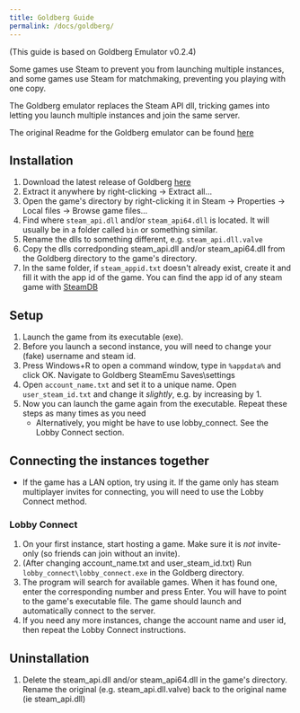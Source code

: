 ```yaml
---
title: Goldberg Guide
permalink: /docs/goldberg/
---
```


(This guide is based on Goldberg Emulator v0.2.4)

Some games use Steam to prevent you from launching multiple instances, and some games use Steam for matchmaking, preventing you playing with one copy. 

The Goldberg emulator replaces the Steam API dll, tricking games into letting you launch multiple instances and join the same server.

The original Readme for the Goldberg emulator can be found [here](https://gitlab.com/Mr_Goldberg/goldberg_emulator/blob/master/Readme_release.txt)
 
## Installation
1. Download the latest release of Goldberg [here](https://gitlab.com/Mr_Goldberg/goldberg_emulator/releases)
1. Extract it anywhere by right-clicking -> Extract all...
1. Open the game's directory by right-clicking it in Steam -> Properties -> Local files -> Browse game files...
1. Find where `steam_api.dll` and/or `steam_api64.dll` is located. It will usually be in a folder called `bin` or something similar.
1. Rename the dlls to something different, e.g. `steam_api.dll.valve`
1. Copy the dlls corredponding steam_api.dll and/or steam_api64.dll from the Goldberg directory to the game's directory.
1. In the same folder, if `steam_appid.txt` doesn't already exist, create it and fill it with the app id of the game. You can find the app id of any steam game with [SteamDB](https://steamdb.info/apps/)

## Setup
1. Launch the game from its executable (exe).
1. Before you launch a second instance, you will need to change your (fake) username and steam id.
1. Press Windows+R to open a command window, type in `%appdata%` and click OK. Navigate to Goldberg SteamEmu Saves\settings
1. Open `account_name.txt` and set it to a unique name. Open `user_steam_id.txt` and change it *slightly*, e.g. by increasing by 1.
1. Now you can launch the game again from the executable. Repeat these steps as many times as you need
    * Alternatively, you might be have to use lobby_connect. See the Lobby Connect section.
  
## Connecting the instances together
* If the game has a LAN option, try using it. If the game only has steam multiplayer invites for connecting, you will need to use the Lobby Connect method.

### Lobby Connect
1. On your first instance, start hosting a game. Make sure it is *not* invite-only (so friends can join without an invite).
1. (After changing account_name.txt and user_steam_id.txt) Run `lobby_connect\lobby_connect.exe` in the Goldberg directory.
1. The program will search for available games. When it has found one, enter the corresponding number and press Enter. You will have to point to the game's executable file. The game should launch and automatically connect to the server.
1. If you need any more instances, change the account name and user id, then repeat the Lobby Connect instructions.

## Uninstallation
1. Delete the steam_api.dll and/or steam_api64.dll in the game's directory. Rename the original (e.g. steam_api.dll.valve) back to the original name (ie steam_api.dll)
